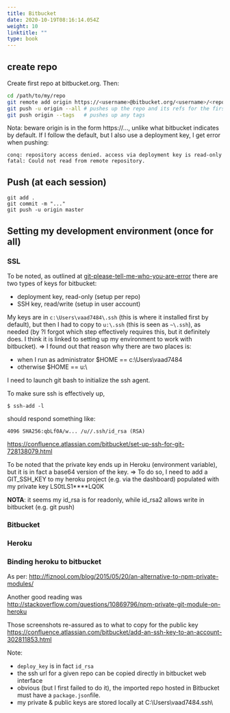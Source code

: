 ```yaml
---
title: Bitbucket
date: 2020-10-19T08:16:14.054Z
weight: 10
linktitle: ""
type: book
---
```

## create repo

Create first repo at bitbucket.org.
Then:

```bash
cd /path/to/my/repo
git remote add origin https://<username>@bitbucket.org/<username>/<reponame>.git
git push -u origin --all # pushes up the repo and its refs for the first time
git push origin --tags   # pushes up any tags
```

Nota: beware origin is in the form https://..., unlike what bitbucket indicates
by default. If I follow the default, but I also use a deployment key, I get 
error when pushing: 

```
conq: repository access denied. access via deployment key is read-only
fatal: Could not read from remote repository.
```

## Push (at each session)

```
git add .
git commit -m "..."
git push -u origin master
```

## Setting my development environment (once for all)

### SSL

To be noted, as outlined at [git-please-tell-me-who-you-are-error](http://stackoverflow.com/questions/11656761/git-please-tell-me-who-you-are-error)
there are two types of keys for bitbucket:

* deployment key, read-only (setup per repo)
* SSH key, read/write (setup in user account)

My keys are in `c:\Users\vaad7484\.ssh` (this is where it installed first by 
default), but then I had to copy to `u:\.ssh` (this is seen as `~\.ssh`), as
needed (by ?I forgot which step effectively requires this, but it definitely 
does. I think it is linked to setting up my environment to work with bitbucket).
=> I found out that reason why there are two places is:

* when I run as administrator $HOME == c:\Users\vaad7484
* otherwise $HOME == u:\

I need to launch git bash to initialize the ssh agent.

To make sure ssh is effectively up, 

```
$ ssh-add -l
```

should respond something like:

```
4096 SHA256:qbLf0A/w... /u//.ssh/id_rsa (RSA)
```

<https://confluence.atlassian.com/bitbucket/set-up-ssh-for-git-728138079.html>

To be noted that the private key ends up in Heroku (environment variable), but 
it is in fact a base64 version of the key.
=> To do so, I need to add a GIT_SSH_KEY to my heroku project (e.g. via the dashboard)
populated with my private key
LS0tLS1\*\*\*\*LQ0K

**NOTA**: it seems my id_rsa is 
for readonly, while id_rsa2 allows write in bitbucket (e.g. git push)

### Bitbucket

### Heroku

### Binding heroku to bitbucket

As per: <http://fiznool.com/blog/2015/05/20/an-alternative-to-npm-private-modules/>

Another good reading was http://stackoverflow.com/questions/10869796/npm-private-git-module-on-heroku

Those screenshots re-assured as to what to copy for the public key https://confluence.atlassian.com/bitbucket/add-an-ssh-key-to-an-account-302811853.html

Note:

* `deploy_key` is in fact `id_rsa`
* the ssh url for a given repo can be copied directly in bitbucket web interface
* obvious (but I first failed to do it), the imported repo hosted in Bitbucket must have a `package.json`file.
* my private & public keys are stored locally at C:\Users\vaad7484.ssh\